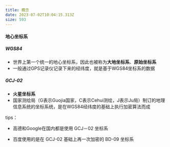 ```yaml
---
title: 概念
date: 2023-07-02T10:04:15.313Z
size: 593
---
```

#### 地心坐标系

##### WGS84

- 世界上第一个统一的地心坐标系，因此也被称为**大地坐标系**、**原始坐标系**
- 一般通过GPS记录仪记录下来的经纬度，就是基于WGS84坐标系的数据

##### GCJ-02

- **火星坐标系**
- 国家测绘局（G表示Guojia国家，C表示Cehui测绘，J表示Ju局）制订的地理信息系统的坐标系统，是在WGS84经纬度的基础上执行加密算法而成



tips：

- 高德和Google在国内都是使用 GCJ－02 坐标系

- 百度使用的是在 GCJ-02 基础上再一次加密的 BD-09 坐标系
